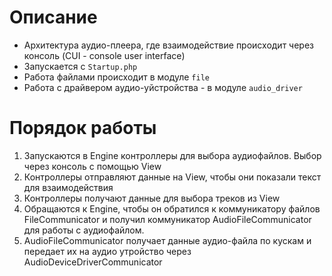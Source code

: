 # Описание
* Архитектура аудио-плеера, где взаимодействие происходит через консоль (CUI - console user interface) 
* Запускается с ```Startup.php```
* Работа файлами происходит в модуле ```file```
* Работа с драйвером аудио-уйстройства - в модуле ```audio_driver```

# Порядок работы
   1. Запускаются в Engine контроллеры для выбора аудиофайлов. Выбор через консоль с помощью View
   1. Контроллеры отправляют данные на View, чтобы они показали текст для взаимодействия
   1. Контроллеры получают данные для выбора треков из View
   1. Обращаются к Engine, чтобы он обратился к коммуникатору файлов FileCommunicator и получил коммуникатор
          AudioFileCommunicator для работы с аудиофайлом.
   1. AudioFileCommunicator получает данные аудио-файла по кускам и передает их на аудио
           утройство через AudioDeviceDriverCommunicator
